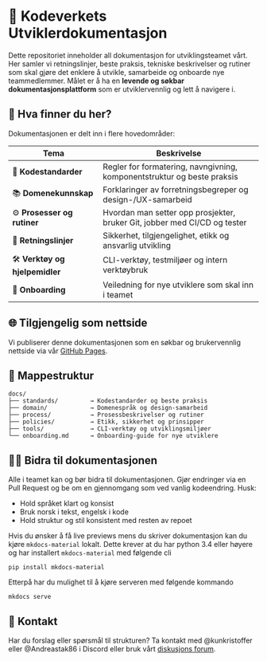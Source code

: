 # 📘 Kodeverkets Utviklerdokumentasjon

Dette repositoriet inneholder all dokumentasjon for utviklingsteamet vårt. Her samler vi retningslinjer, beste praksis, tekniske beskrivelser og rutiner som skal gjøre det enklere å utvikle, samarbeide og onboarde nye teammedlemmer. Målet er å ha en **levende og søkbar dokumentasjonsplattform** som er utviklervennlig og lett å navigere i.

## 🚀 Hva finner du her?

Dokumentasjonen er delt inn i flere hovedområder:

| Tema                            | Beskrivelse |
|---------------------------------|-------------|
| 📐 **Kodestandarder**           | Regler for formatering, navngivning, komponentstruktur og beste praksis |
| 📚 **Domenekunnskap**           | Forklaringer av forretningsbegreper og design-/UX-samarbeid |
| ⚙️ **Prosesser og rutiner**     | Hvordan man setter opp prosjekter, bruker Git, jobber med CI/CD og tester |
| 🔐 **Retningslinjer**           | Sikkerhet, tilgjengelighet, etikk og ansvarlig utvikling |
| 🛠 **Verktøy og hjelpemidler**  | CLI-verktøy, testmiljøer og intern verktøybruk |
| 🧠 **Onboarding**               | Veiledning for nye utviklere som skal inn i teamet |

## 🌐 Tilgjengelig som nettside

Vi publiserer denne dokumentasjonen som en søkbar og brukervennlig nettside via vår [GitHub Pages](https://kodeverket-as.github.io).

## 📂 Mappestruktur

```plaintext
docs/
├── standards/         → Kodestandarder og beste praksis
├── domain/            → Domenespråk og design-samarbeid
├── process/           → Prosessbeskrivelser og rutiner
├── policies/          → Etikk, sikkerhet og prinsipper
├── tools/             → CLI-verktøy og utviklingsmiljøer
└── onboarding.md      → Onboarding-guide for nye utviklere
```

## 🧑‍💻 Bidra til dokumentasjonen
Alle i teamet kan og bør bidra til dokumentasjonen. Gjør endringer via en Pull Request og be om en gjennomgang som ved vanlig kodeendring. Husk:
- Hold språket klart og konsist
- Bruk norsk i tekst, engelsk i kode
- Hold struktur og stil konsistent med resten av repoet

Hvis du ønsker å få live previews mens du skriver dokumentasjon kan du kjøre `mkdocs-material` lokalt. Dette krever at du har python 3.4 eller høyere og har installert `mkdocs-material` med følgende cli
```console
pip install mkdocs-material
```
Etterpå har du mulighet til å kjøre serveren med følgende kommando
```console
mkdocs serve
```

## 📢 Kontakt
Har du forslag eller spørsmål til strukturen? Ta kontakt med @kunkristoffer eller @Andreastak86 i Discord eller bruk vårt [diskusjons forum](https://github.com/orgs/Kodeverket-AS/discussions).